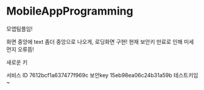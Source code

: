 # MobileAppProgramming
모앱팀플임!


화면 중앙에 text 좀더 중앙으로 나오게,
로딩화면 구현!
현재 보안키 만료로 인해 미세먼지 오류뜸!

새로운 키 

서비스 ID 
7612bcf1a637477f969c
보안key
15eb98ea06c24b31a59b
테스트키임~
